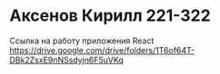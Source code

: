 # Аксенов Кирилл 221-322
Ссылка на работу приложения React
https://drive.google.com/drive/folders/1T6of64T-DBk2ZsxE9nNSsdyjn6F5uVKq 

